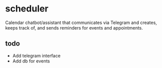 # scheduler

Calendar chatbot/assistant that communicates via Telegram and creates, keeps track of, and sends reminders for events and appointments.

## todo
- Add telegram interface
- Add db for events
